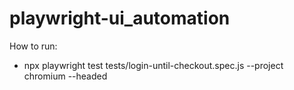 # playwright-ui_automation

How to run:
- npx playwright test tests/login-until-checkout.spec.js --project chromium --headed
